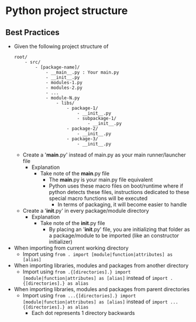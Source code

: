 # Python project structure 

## Best Practices
- Given the following project structure of 
    ```
    root/
        - src/
            - [package-name]/
                - __main__.py : Your main.py
                - __init__.py
                - modules-1.py
                - modules-2.py
                - ...
                - module-N.py
                    - libs/
                        - package-1/
                            - __init__.py
                            - subpackage-1/
                                - __init__.py
                        - package-2/
                            - __init__.py
                        - package-3/
                            - __init__.py
    ```
    - Create a '__main__.py' instead of main.py as your main runner/launcher file
        - Explanation
            - Take note of the __main__.py file
                + The __main__.py is your main.py file equivalent
                - Python uses these macro files on boot/runtime where if python detects these files, instructions dedicated to these special macro functions will be executed
                    + In terms of packaging, it will become easier to handle
    - Create a '__init__.py' in every package/module directory
        - Explanation
            - Take note of the __init__.py file
                + By placing an '__init__.py' file, you are initializing that folder as a package/module to be imported (like an constructor initializer)
- When importing from current working directory
    + Import using `from . import [module|function|attributes] as [alias]`
- When importing libraries, modules and packages from another directory
    + Import using `from .{[directories].} import [module|function|attributes] as [alias]` instead of `import .{[directories].} as alias`
- When importing libraries, modules and packages from parent directories
    - Import using `from ...{[directories].} import [module|function|attributes] as [alias]` instead of `import ...{[directories].} as alias`
        + Each dot represents 1 directory backwards
